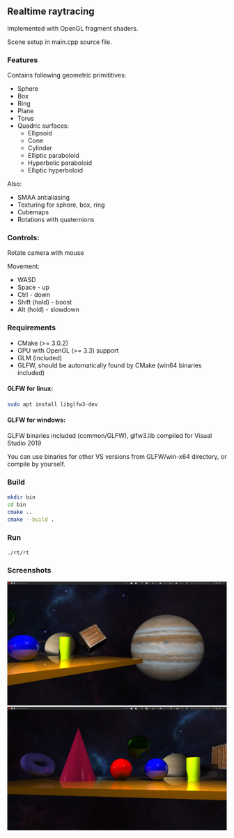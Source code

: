 ## Realtime raytracing

Implemented with OpenGL fragment shaders.

Scene setup in main.cpp source file.

### Features

Contains following geometric primititives:
- Sphere
- Box
- Ring
- Plane
- Torus
- Quadric surfaces:
  - Ellipsoid
  - Cone
  - Cylinder
  - Elliptic paraboloid
  - Hyperbolic paraboloid
  - Elliptic hyperboloid
  
Also:  
- SMAA antialiasing
- Texturing for sphere, box, ring
- Cubemaps
- Rotations with quaternions


### Controls:

Rotate camera with mouse

Movement:

- WASD
- Space - up
- Ctrl - down
- Shift (hold) - boost
- Alt (hold) - slowdown

### Requirements

* CMake (>= 3.0.2)
* GPU with OpenGL (>= 3.3) support
* GLM (included)
* GLFW, should be automatically found by CMake (win64 binaries included)

#### GLFW for linux:
```sh
sudo apt install libglfw3-dev
```
#### GLFW for windows:
GLFW binaries included (common/GLFW), glfw3.lib compiled for Visual Studio 2019

You can use binaries for other VS versions from GLFW/win-x64 directory, or compile by yourself.

### Build
```sh
mkdir bin
cd bin
cmake ..
cmake --build .
```

### Run  
```
./rt/rt
```

### Screenshots

<!-- ![](media/v2.png)   -->
![](media/v1.png)  
![](media/v3.png)
<!-- ![](media/animation.gif) -->

